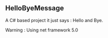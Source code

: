 ## HelloByeMessage
A C# based project it just says : Hello and Bye.

Warning : Using net framework 5.0
